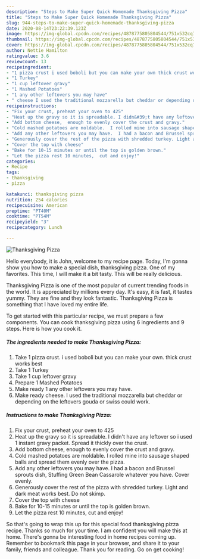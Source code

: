 ```yaml
---
description: "Steps to Make Super Quick Homemade Thanksgiving Pizza"
title: "Steps to Make Super Quick Homemade Thanksgiving Pizza"
slug: 944-steps-to-make-super-quick-homemade-thanksgiving-pizza
date: 2020-08-14T23:22:39.123Z
image: https://img-global.cpcdn.com/recipes/4878775805804544/751x532cq70/thanksgiving-pizza-recipe-main-photo.jpg
thumbnail: https://img-global.cpcdn.com/recipes/4878775805804544/751x532cq70/thanksgiving-pizza-recipe-main-photo.jpg
cover: https://img-global.cpcdn.com/recipes/4878775805804544/751x532cq70/thanksgiving-pizza-recipe-main-photo.jpg
author: Nettie Hamilton
ratingvalue: 3.6
reviewcount: 13
recipeingredient:
- "1 pizza crust i used boboli but you can make your own thick crust works best"
- "1 Turkey"
- "1 cup leftover gravy"
- "1 Mashed Potatoes"
- "1 any other leftovers you may have"
- " cheese I used the traditional mozzarella but cheddar or depending on the leftovers gouda or swiss could work"
recipeinstructions:
- "Fix your crust, preheat your oven to 425"
- "Heat up the gravy so it is spreadable. I didn&#39;t have any leftover so i used 1 instant gravy packet. Spread it thickly over the crust."
- "Add bottom cheese,  enough to evenly cover the crust and gravy."
- "Cold mashed potatoes are moldable.  I rolled mine into sausage shaped balls and spread them evenly over the pizza."
- "Add any other leftovers you may have.  I had a bacon and Brussel sprouts dish, Stuffing Green Bean Cassarole whatever you have. Cover evenly."
- "Generously cover the rest of the pizza with shredded turkey. Light and dark meat works best. Do not skimp."
- "Cover the top with cheese"
- "Bake for 10-15 minutes or until the top is golden brown."
- "Let the pizza rest 10 minutes,  cut and enjoy!"
categories:
- Recipe
tags:
- thanksgiving
- pizza

katakunci: thanksgiving pizza 
nutrition: 254 calories
recipecuisine: American
preptime: "PT40M"
cooktime: "PT54M"
recipeyield: "3"
recipecategory: Lunch

---
```



![Thanksgiving Pizza](https://img-global.cpcdn.com/recipes/4878775805804544/751x532cq70/thanksgiving-pizza-recipe-main-photo.jpg)

Hello everybody, it is John, welcome to my recipe page. Today, I'm gonna show you how to make a special dish, thanksgiving pizza. One of my favorites. This time, I will make it a bit tasty. This will be really delicious.

Thanksgiving Pizza is one of the most popular of current trending foods in the world. It is appreciated by millions every day. It's easy, it is fast, it tastes yummy. They are fine and they look fantastic. Thanksgiving Pizza is something that I have loved my entire life.




To get started with this particular recipe, we must prepare a few components. You can cook thanksgiving pizza using 6 ingredients and 9 steps. Here is how you cook it.

<!--inarticleads1-->

##### The ingredients needed to make Thanksgiving Pizza:

1. Take 1 pizza crust. i used boboli but you can make your own. thick crust works best
1. Take 1 Turkey
1. Take 1 cup leftover gravy
1. Prepare 1 Mashed Potatoes
1. Make ready 1 any other leftovers you may have.
1. Make ready  cheese. I used the traditional mozzarella but cheddar or depending on the leftovers gouda or swiss could work.




<!--inarticleads2-->

##### Instructions to make Thanksgiving Pizza:

1. Fix your crust, preheat your oven to 425
1. Heat up the gravy so it is spreadable. I didn&#39;t have any leftover so i used 1 instant gravy packet. Spread it thickly over the crust.
1. Add bottom cheese,  enough to evenly cover the crust and gravy.
1. Cold mashed potatoes are moldable.  I rolled mine into sausage shaped balls and spread them evenly over the pizza.
1. Add any other leftovers you may have.  I had a bacon and Brussel sprouts dish, Stuffing Green Bean Cassarole whatever you have. Cover evenly.
1. Generously cover the rest of the pizza with shredded turkey. Light and dark meat works best. Do not skimp.
1. Cover the top with cheese
1. Bake for 10-15 minutes or until the top is golden brown.
1. Let the pizza rest 10 minutes,  cut and enjoy!




So that's going to wrap this up for this special food thanksgiving pizza recipe. Thanks so much for your time. I am confident you will make this at home. There's gonna be interesting food in home recipes coming up. Remember to bookmark this page in your browser, and share it to your family, friends and colleague. Thank you for reading. Go on get cooking!
